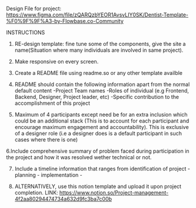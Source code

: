 Design File for project:
https://www.figma.com/file/zQARQzbYEOR1AvsvLIY0SK/Dentist-Template-%F0%9F%9F%A3-by-Flowbase.co-Community

INSTRUCTIONS
1. RE-design template: fine tune some of the components, give the site a name(Situation where many individuals are involved in same project).

2. Make responsive on every screen.

3. Create a README file using readme.so or any other template availble

4. README should contain the following information apart from the normal default content
  -Project Team names
  -Roles of individual (e.g Frontend, Backend, Designer, Project leader, etc)
  -Specific contribution to the accomplishment of this project

5. Maximum of 4 participants except need be for an extra inclusion which could be an additional stack (This is to account for each participant and encourage maximum engagement and accountability). This is exclusive of a designer role (i.e a designer does is a default participant in such cases where there is one)

6.Include comprehensive summary of problem faced during participation in the project and how it was resolved wether technical or not.  

7. Include a timeline information that ranges from identification of project - planning - implementation - 

8. ALTERNATIVELY, use this notion template and upload it upon project completion. LINK: https://www.notion.so/Project-management-4f2aa80294474734a632d9fc3ba7c00b 
